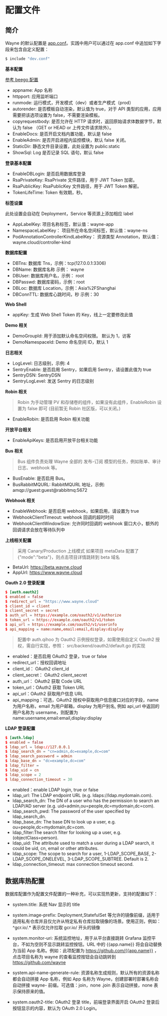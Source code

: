 # 配置文件

## 简介

Wayne 的默认配置是 [app.conf](https://github.com/QIhoo360/wayne/src/backend/conf/app.conf)。实践中用户可以通过在 app.conf 中追加如下字段来包含自定义配置：

```bash
$ include "dev.conf"
```

**基本配置**

[参考 beego 配置](https://beego.me/docs/mvc/controller/config.md)

- appname: App 名称 
- httpport: 应用监听端口
- runmode: 运行模式，开发模式（dev）或者生产模式（prod）
- autorender: 是否模板自动渲染，默认值为 true，对于 API 类型的应用，应用需要把该选项设置为 false，不需要渲染模板。
- copyrequestbody: 是否允许在 HTTP 请求时，返回原始请求体数据字节，默认为 false （GET or HEAD or 上传文件请求除外）。
- EnableDocs: 是否开启文档内置功能，默认是 false
- EnableAdmin: 是否开启进程内监控模块，默认 false 关闭。            
- StaticDir: 静态文件目录设置，此处设置为 public:static
- ShowSql: Log 是否记录 SQL 语句，默认 false

**登录基本配置**

- EnableDBLogin: 是否启用数据库登录
- RsaPrivateKey:  RsaPrivate 文件路径，用于 JWT Token 加密。
- RsaPublicKey: RsaPublicKey 文件路径，用于 JWT Token 解密。
- TokenLifeTime: Token 有效期，秒。

**标签设置**

此处设置会自动在 Deployment，Service 等资源上添加相应 label

- AppLabelKey: 项目名称标签，默认值：wayne-app
- NamespaceLabelKey： 项目所在命名空间标签，默认值：wayne-ns
- PodAnnotationControllerKindLabelKey： 资源类型 Annotation，默认值： wayne.cloud/controller-kind

**数据库配置**

- DBTns: 数据库 Tns，示例：tcp(127.0.0.1:3306)
- DBName: 数据库名称 示例： wayne
- DBUser: 数据库用户名，示例： root
- DBPasswd: 数据库密码，示例：root
- DBLoc: 数据库 Location，示例：Asia%2FShanghai
- DBConnTTL: 数据库心跳时间，秒  示例：30

**Web Shell**

- appKey: 生成 Web Shell Token 的 Key，线上一定要修改此值

**Demo 相关**

- DemoGroupId: 用于添加默认命名空间权限。 默认为 1，访客
- DemoNamespaceId: Demo 命名空间 ID，默认 1

**日志相关**

- LogLevel: 日志级别，示例: 4
- SentryEnable: 是否启用 Sentry，如果启用 Sentry，请设置此值为 true
- SentryDSN: SentryDSN
- SentryLogLevel: 发送 Sentry 的日志级别

**Robin 相关**

> Robin 为手动管理 PV 和存储卷的组件，如果没有此组件，EnableRobin 设置为 false 即可 (目前暂无 Robin 社区版，可以关闭。)

- EnableRobin: 是否启用 Robin 相关功能

**开放平台相关**

- EnableApiKeys: 是否启用开放平台相关功能

**Bus 相关**

> Bus 组件负责处理 Wayne 全部的 发布-订阅 模型的任务，例如账单、审计日志、webhook 等。

- BusEnable: 是否启用 Bus。
- BusRabbitMQURL: RabbitMQURL 地址，示例: amqp://guest:guest@rabbitmq:5672

**Webhook 相关**

- EnableWebhook: 是否启用 webhook，如果启用，请设置为 true
- WebhookClientTimeout: webhook 回调的超时时间
- WebhookClientWindowSize: 允许同时回调的 webhook 窗口大小，额外的回调请求会放在等待队列中

**上线相关配置**

> 采用 Canary/Production 上线模式
  如果项目 metaData 配置了 {"mode":"beta"}，则点击项目详情跳转到 beta 域名

- BetaUrl: https://beta.wayne.cloud
- AppUrl: https://www.wayne.cloud


**Oauth 2.0 登录配置**
```conf
$ [auth.oauth2]
$ enabled = false
$ redirect_url = "https://www.wayne.cloud"
$ client_id = client
$ client_secret = secret
$ auth_url = https://example.com/oauth2/v1/authorize
$ token_url = https://example.com/oauth2/v1/token
$ api_url = https://example.com/oauth2/v1/userinfo
$ api_mapping = name:name,email:email,display:display
```
> 配置中 auth.qihoo 为 Oauth2 示例授权登录，如需使用自定义 Oauth2 授权，需自行实现，参照：
src/backend/oauth2/default.go 的实现

- enabled：是否启用 OAuth2 登录，true or false
- redirect_url：授权回调地址
- client_id： OAuth2 client_id
- client_secret： OAuth2 client_secret
- auth_url： OAuth2 获取 Code URL
- token_url：OAuth2 获取 Token URL
- api_url：OAuth2 获取用户信息 URL
- api_mapping：可选，OAuth2 授权中获取用户信息接口对应的字段，name 为用户名称，email 为用户邮箱，display 为用户别名, 
例如 api_url 中返回的用户名称为 username，则配置为 name:username,email:email,display:display

**LDAP 登录配置**

```conf
$ [auth.ldap]
$ enabled = false
$ ldap_url = ldap://127.0.0.1
$ ldap_search_dn = "cn=admin,dc=example,dc=com"
$ ldap_search_password = admin
$ ldap_base_dn = "dc=example,dc=com"
$ ldap_filter =
$ ldap_uid = cn
$ ldap_scope = 2
$ ldap_connection_timeout = 30
```

- enabled：enable LDAP login, true or false
- ldap_url: The LDAP endpoint URL (e.g. ldaps://ldap.mydomain.com).
- ldap_search_dn: The DN of a user who has the permission to search an LDAP/AD server (e.g. uid=admin,ou=people,dc=mydomain,dc=com).
- ldap_search_pwd: The password of the user specified by ldap_search_dn.
- ldap_base_dn: The base DN to look up a user, e.g. ou=people,dc=mydomain,dc=com.
- ldap_filter:The search filter for looking up a user, e.g. (objectClass=person).
- ldap_uid: The attribute used to match a user during a LDAP search, it could be uid, cn, email or other attributes.
- ldap_scope: The scope to search for a user, 1-LDAP_SCOPE_BASE, 2-LDAP_SCOPE_ONELEVEL, 3-LDAP_SCOPE_SUBTREE. Default is 2.
- ldap_connection_timeout: max connection timeout second.

## 数据库热配置

数据库配置作为配置文件配置的一种补充，可以实现热更新，支持的配置如下：

- system.title: 系统 Nav 显示的 title

- system.image-prefix: Deployment,StatefulSet 等允许的镜像前缀，适用于适用私有仓库并且仅允许从特定私有仓库拉取镜像的场景。使用正则，例如：^gcr.io/.* 表示仅允许拉取 gcr.io/ 开头的镜像

- system.monitor-uri: 系统监控地址，用于从平台直接跳转 Grafana 监控平台，不如为空则不显示跳转监控按钮。URL 中的 {{app.name}} 将会自动替换为当前 App 名称。例如：此项配置为 https://github.com/{{app.name}} ，点击项目名称为 wayne 的查看监控按钮会自动跳转到 https://github.com/wayne

- system.api-name-generate-rule: 资源名称生成规则，默认所有的资源名称都会自动拼接 App 名称，例如 App 名称为 Wayne，创建部署时部署名称会自动拼接 wayne- 前缀。可选值：join，none .join 表示自动拼接，none 表示保持原来的值。

- system.oauth2-title: OAuth2 登录 title，前端登录界面开启 OAuth2 登录后按钮显示的内容，默认为 OAuth 2.0 Login。
